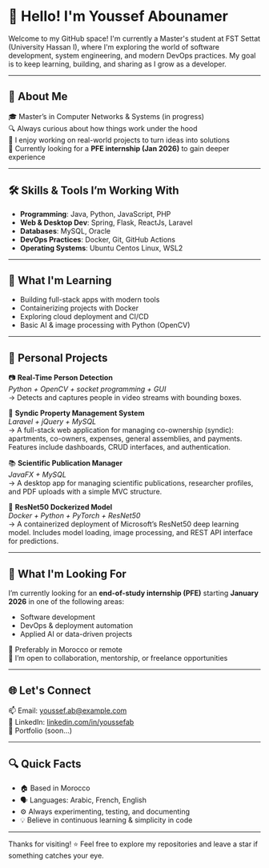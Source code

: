 # 👋 Hello! I'm Youssef Abounamer

Welcome to my GitHub space! I'm currently a Master's student at FST Settat (University Hassan I), where I'm exploring the world of software development, system engineering, and modern DevOps practices. My goal is to keep learning, building, and sharing as I grow as a developer.

---

## 🧠 About Me

🎓 Master’s in Computer Networks & Systems (in progress)  
🔍 Always curious about how things work under the hood  
🧰 I enjoy working on real-world projects to turn ideas into solutions  
🚀 Currently looking for a **PFE internship (Jan 2026)** to gain deeper experience

---

## 🛠️ Skills & Tools I’m Working With

- **Programming**: Java, Python, JavaScript, PHP  
- **Web & Desktop Dev**: Spring, Flask, ReactJs, Laravel 
- **Databases**: MySQL, Oracle  
- **DevOps Practices**: Docker, Git, GitHub Actions  
- **Operating Systems**: Ubuntu Centos Linux, WSL2

---

## 🌱 What I'm Learning

- Building full-stack apps with modern tools  
- Containerizing projects with Docker  
- Exploring cloud deployment and CI/CD  
- Basic AI & image processing with Python (OpenCV) 

---

## 🧪 Personal Projects

📷 **Real-Time Person Detection**  
*Python + OpenCV + socket programming + GUI*  
→ Detects and captures people in video streams with bounding boxes.

🏢 **Syndic Property Management System**  
*Laravel + jQuery + MySQL*  
→ A full-stack web application for managing co-ownership (syndic): apartments, co-owners, expenses, general assemblies, and payments. Features include dashboards, CRUD interfaces, and authentication.

📚 **Scientific Publication Manager**  
*JavaFX + MySQL*  
→ A desktop app for managing scientific publications, researcher profiles, and PDF uploads with a simple MVC structure.

🧩 **ResNet50 Dockerized Model**  
*Docker + Python + PyTorch + ResNet50*  
→ A containerized deployment of Microsoft’s ResNet50 deep learning model. Includes model loading, image processing, and REST API interface for predictions.


---

## 📌 What I'm Looking For

I’m currently looking for an **end-of-study internship (PFE)** starting **January 2026** in one of the following areas:
- Software development
- DevOps & deployment automation
- Applied AI or data-driven projects

📍 Preferably in Morocco or remote  
🤝 I’m open to collaboration, mentorship, or freelance opportunities

---

## 🌐 Let's Connect

📫 Email: youssef.ab@example.com  
💼 LinkedIn: [linkedin.com/in/youssefab](https://www.linkedin.com/in/youssef-abounamer/)  
🔗 Portfolio (soon...)

---

## 🔍 Quick Facts

- 🏠 Based in Morocco  
- 🗣️ Languages: Arabic, French, English  
- ⚙️ Always experimenting, testing, and documenting  
- 💡 Believe in continuous learning & simplicity in code

---

Thanks for visiting! ⭐ Feel free to explore my repositories and leave a star if something catches your eye.

